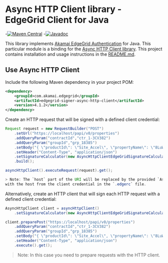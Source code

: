 # Async HTTP Client library - EdgeGrid Client for Java

-[![Maven Central](https://maven-badges.herokuapp.com/maven-central/com.akamai.edgegrid/edgegrid-signer-async-http-client/badge.svg)](https://maven-badges.herokuapp.com/maven-central/com.akamai.edgegrid/edgegrid-signer-async-http-client)
-[![Javadoc](http://www.javadoc.io/badge/com.akamai.edgegrid/edgegrid-signer-async-http-client.svg)](http://www.javadoc.io/doc/com.akamai.edgegrid/edgegrid-signer-async-http-client)

This library implements [Akamai EdgeGrid Authentication](https://techdocs.akamai.com/developer/docs/authenticate-with-edgegrid) for Java.
This particular module is a binding for the [Async HTTP Client library](https://github.com/AsyncHttpClient/async-http-client).
This project contains installation and usage instructions in the [README.md](../README.md).

## Use Async HTTP Client

Include the following Maven dependency in your project POM:

```xml
<dependency>
    <groupId>com.akamai.edgegrid</groupId>
    <artifactId>edgegrid-signer-async-http-client</artifactId>
    <version>4.1.2</version>
</dependency>
```

Create an HTTP request that will be signed with a defined client credential:

```java
Request request = new RequestBuilder("POST")
    .setUrl("https://localhost/papi/v0/properties")
    .addQueryParam("contractId","ctr_1-3CV382")
    .addQueryParam("groupId","grp_18385")
    .setBody("{ \"productId\": \"Site_Accel\", \"propertyName\": \"8LuWyUjwea\" }")
    .setHeader("Content-Type", "application/json")
    .setSignatureCalculator(new AsyncHttpClientEdgeGridSignatureCalculator(clientCredential))
    .build();

asyncHttpClient().executeRequest(request).get();

> Note: The `host` part of the URI will be replaced by the provided `AsyncHttpClientEdgeGridSignatureCalculator`  
with the host from the client credential in the `.edgerc` file.

```

Alternatively, create an HTTP client that will sign each HTTP request with a defined client 
credential:

```java
AsyncHttpClient client = asyncHttpClient()
    .setSignatureCalculator(new AsyncHttpClientEdgeGridSignatureCalculator(clientCredential));

client.preparePost("https://localhost/papi/v0/properties")
    .addQueryParam("contractId","ctr_1-3CV382")
    .addQueryParam("groupId","grp_18385")
    .setBody("{ \"productId\": \"Site_Accel\", \"propertyName\": \"8LuWyUjwea\" }")
    .setHeader("Content-Type", "application/json")
    .execute().get();
```

> Note: In this case you need to prepare requests with the HTTP client.
